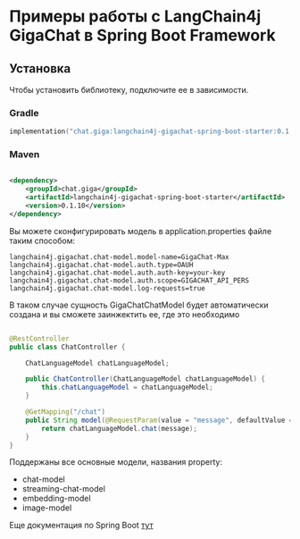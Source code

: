 # Примеры работы с LangChain4j GigaChat в Spring Boot Framework

## Установка

Чтобы установить библиотеку, подключите ее в зависимости.

### Gradle

```kotlin
implementation("chat.giga:langchain4j-gigachat-spring-boot-starter:0.1.9")
```

### Maven

```xml

<dependency>
    <groupId>chat.giga</groupId>
    <artifactId>langchain4j-gigachat-spring-boot-starter</artifactId>
    <version>0.1.10</version>
</dependency>
```

Вы можете сконфигурировать модель в application.properties файле таким способом:

```properties
langchain4j.gigachat.chat-model.model-name=GigaChat-Max
langchain4j.gigachat.chat-model.auth.type=OAUH
langchain4j.gigachat.chat-model.auth.auth-key=your-key
langchain4j.gigachat.chat-model.auth.scope=GIGACHAT_API_PERS
langchain4j.gigachat.chat-model.log-requests=true
```

В таком случае сущность GigaChatChatModel будет автоматически создана и вы сможете заинжектить ее, где это необходимо

```java

@RestController
public class ChatController {

    ChatLanguageModel chatLanguageModel;

    public ChatController(ChatLanguageModel chatLanguageModel) {
        this.chatLanguageModel = chatLanguageModel;
    }

    @GetMapping("/chat")
    public String model(@RequestParam(value = "message", defaultValue = "Hello") String message) {
        return chatLanguageModel.chat(message);
    }
}
```

Поддержаны все основные модели, названия property:

- chat-model
- streaming-chat-model
- embedding-model
- image-model

Еще документация по Spring Boot [тут](https://docs.langchain4j.dev/tutorials/spring-boot-integration/)


